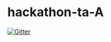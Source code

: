 # hackathon-ta-A

[![Gitter](https://badges.gitter.im/hackathon-ta-A/Lobby.svg)](https://gitter.im/hackathon-ta-A/Lobby?utm_source=badge&utm_medium=badge&utm_campaign=pr-badge&utm_content=badge)